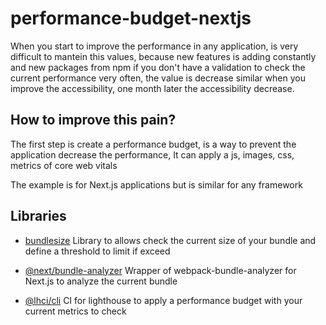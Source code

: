 # performance-budget-nextjs

When you start to improve the performance in any application, is very difficult to mantein this values, because new features
is adding constantly and new packages from npm if you don't have a validation to check the current performance very often, the value is decrease similar when you improve the accessibility, one month later the accessibility decrease.

## How to improve this pain?

The first step is create a performance budget, is a way to prevent the application decrease the performance, It can apply a js, images, css, metrics of core web vitals

The example is for Next.js applications but is similar for any framework 

## Libraries

- [bundlesize](https://www.npmjs.com/package/bundlesize) Library to allows check the current size of your bundle and define a threshold to limit if exceed

- [@next/bundle-analyzer](https://www.npmjs.com/package/@next/bundle-analyzer) Wrapper of webpack-bundle-analyzer for Next.js to analyze the current bundle

- [@lhci/cli](https://www.npmjs.com/package/@lhci/cli) CI for lighthouse to apply a performance budget with your current metrics to check
